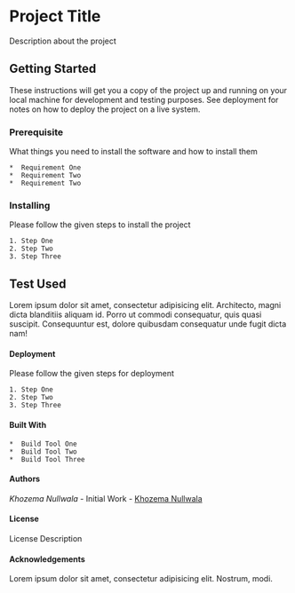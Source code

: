 # Project Title

Description about the project

## Getting Started
These instructions will get you a copy of the project up and running on your local machine for development and testing purposes. See deployment for notes on how to deploy the project on a live system.

### Prerequisite

What things you need to install the software and how to install them

```
*  Requirement One
*  Requirement Two
*  Requirement Two
```

### Installing

Please follow the given steps to install the project

```
1. Step One
2. Step Two
3. Step Three
```

## Test Used

Lorem ipsum dolor sit amet, consectetur adipisicing elit. Architecto, magni dicta blanditiis aliquam id. Porro ut commodi consequatur, quis quasi suscipit. Consequuntur est, dolore quibusdam consequatur unde fugit dicta nam!

#### Deployment

Please follow the given steps for deployment

```
1. Step One
2. Step Two
3. Step Three
```

#### Built With

```
*  Build Tool One
*  Build Tool Two
*  Build Tool Three
```

#### Authors

*Khozema Nullwala* - Initial Work - [Khozema Nullwala](http://github.com/khozemanullwala) 

#### License

License Description

#### Acknowledgements

Lorem ipsum dolor sit amet, consectetur adipisicing elit. Nostrum, modi.

